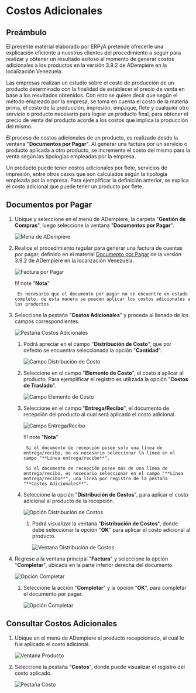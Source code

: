 # **Costos Adicionales**

## **Preámbulo**

El presente material elaborado por ERPyA pretende ofrecerle una explicación eficiente a nuestros clientes del procedimiento a seguir para realizar y obtener un resultado exitoso al momento de generar costos adicionales a los productos en la versión 3.9.2 de ADempiere en la localización Venezuela.

Las empresas realizan un estudio sobre el costo de producción de un producto determinado con la finalidad de establecer el precio de venta en base a los resultados obtenidos. Con esto se quiere decir que según el método empleado por la empresa, se toma en cuenta el costo de la materia prima, el costo de la producción, impresión, empaque, flete y cualquier otro servicio o producto necesario para lograr un producto final, para obtener el precio de venta del producto acorde a los costos que implica la producción del mismo.

El proceso de costos adicionales de un producto, es realizado desde la ventana "**Documentos por Pagar**". Al generar una factura por un servicio o producto aplicada a otro producto, se incrementa el costo del mismo para la venta según las tipologías empleadas por la empresa.

Un producto puede tener costos adicionales por flete, servicios de impresión, entre otros casos que son calculados según la tipología empleada por la empresa. Para ejemplificar la definición anterior, se explica el costo adicional que puede tener un producto por flete. 

## **Documentos por Pagar**

1. Ubique y seleccione en el menú de ADempiere, la carpeta "**Gestión de Compras**", luego seleccione la ventana "**Documentos por Pagar**".

    ![Menú de ADempiere](../resources/menu1.png "Menú de ADempiere")

1. Realice el procedimiento regular para generar una factura de cuentas por pagar, definido en el material [Documento por Pagar](https://docs.erpya.com/adempiere/standard-processes/invoice/invoice/) de la versión 3.9.2 de ADempiere en la localización Venezuela.

    ![Factura por Pagar](../resources/nuevo.png "Factura por Pagar")

    !!! note "**Nota**"

        Es necesario que el documento por pagar no se encuentre en estado completo, de esta manera se pueden aplicar los costos adicionales a los productos.

1. Seleccione la pestaña "**Costos Adicionales**" y proceda al llenado de los campos correspondientes.

    ![Pestaña Costos Adicionales](../resources/pestcostos1.png "Pestaña Costos Adicionales")
        
    1. Podrá apreciar en el campo "**Distribución de Costo**", que por defecto se encuentra seleccionada la opción "**Cantidad**".

        ![Campo Distribución de Costo](../resources/distcosto1.png "Campo Distribución de Costo")

    1. Seleccione en el campo "**Elemento de Costo**", el costo a aplicar al producto. Para ejemplificar el registro es utilizada la opción "**Costos de Traslado**".

        ![Campo Elemento de Costo](../resources/elemento1.png "Campo Elemento de Costo")

    1. Seleccione en el campo "**Entrega/Recibo**", el documento de recepción del producto al cual será aplicado el costo adicional.

        ![Campo Entrega/Recibo](../resources/entrega1.png "Campo Entrega/Recibo")

        !!! note "**Nota**"

            Si el documento de recepción posee solo una línea de entrega/recibo, no es necesario seleccionar la línea en el campo "**Línea entrega/recibo**".

            Si el documento de recepción posee más de una línea de entrega/recibo, es necesario seleccionar en el campo "**Línea entrega/recibo**", una línea por registro de la pestaña "**Costos Adicionales**". 

    1. Seleccione la opción "**Distribución de Costos**", para aplicar el costo adicional al producto de la recepción.

        ![Opción Distribución de Costos](../resources/distcosto2.png "Distribución de Costos")

        1. Podrá visualizar la ventana "**Distribución de Costos**", donde debe seleccionar la opción "**OK**" para aplicar el costo adicional al producto.

            ![Ventana Distribución de Costos](../resources/distcosto3.png "Ventana Distribución de Costos")

1. Regrese a la ventana principal "**Factura**" y seleccione la opción "**Completar**", ubicada en la parte inferior derecha del documento.

    ![Opción Completar](../resources/completar.png "Opción Completar")

    1. Seleccione la acción "**Completar**" y la opción "**OK**", para completar el documento por pagar.

        ![Opción Completar](../resources/ok.png "Opción Completar")

## **Consultar Costos Adicionales**

1. Ubique en el menú de ADempiere el producto recepcionado, al cual le fue aplicado el costo adicional.  

    ![Ventana Producto](../resources/producto.png "Ventana Producto")

1. Seleccione la pestaña "**Costos**", donde puede visualizar el registro del costo aplicado.

    ![Pestaña Costo](../resources/costo.png "Pestaña Costo")
